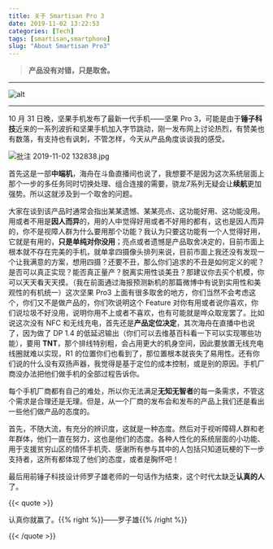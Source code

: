 ```yaml
---
title: 关于 Smartisan Pro 3
date: 2019-11-02 13:22:53
categories: [Tech]
tags: [smartisan,smartphone]
slug: "About Smartisan Pro3"
---
```


> **产品没有对错，只是取舍。**

---

![alt](https://i.loli.net/2019/11/04/yGpnEX2ikPDoeWl.jpg "来自Unsplash-Andrew Guan")

---

10 月 31 日晚，坚果手机发布了最新一代手机——坚果 Pro 3，可能是由于**锤子科技**近来的一系列波折和坚果手机加入字节跳动，刚一发布网上讨论热烈，有赞美也有数落，有支持也有讽刺，不管怎样，今天从产品角度谈谈我的感受。

![批注 2019-11-02 132838.jpg](https://i.loli.net/2019/11/02/JFzXW7yR4asSAEj.jpg)

首先这是一部**中端机**，海舟在斗鱼直播间也说了，我想要不是因为这次系统层面上那个一步的多任务同时切换处理、组合连接的需要，骁龙7系列无疑会让**续航**更加强势。所以这就涉及到一个取舍的问题。

大家在谈到该产品时通常会指出某某遗憾、某某亮点、这功能好用、这功能没用。用或者不用是**因人而异**的，用的人中觉得好用或者不好用的都有，这也是因人而异的，你不是视障人群为什么要用那个功能？我认为只要这功能有一个人觉得好用，它就是有用的，**只是单纯对你没用**；亮点或者遗憾是产品取舍决定的，目前市面上根本就不存在完美的手机，就单拿四摄像头排列来说，目前市面上我还没有发现一个让我满意的方案，想用四摄？还要不丑，那么你们追求的不丑是如何定义的呢？是否可以真正实现？能否真正量产？脱离实用性谈美丑？那建议你去买个机模，你可以天天看天天摸。（我在前面通过海报预测新机的那篇微博中有说到实用性和美观性的有机统一）这次坚果 Pro3 上面有很多取舍的地方，你们当然不会考虑这个，你们又不是做产品的，你们吹说明这个 Feature 对你有用或者说你喜欢，你们说垃圾不好没用，说明你用不上或者不喜欢，也有可能就是哗众取宠罢了。比如说这次没有 NFC 和无线充电，首先还是**产品定位决定**，其次海舟在直播中也说了，因为做了 DP 1.4 的低延迟输出（你们可以去维基百科看一下可以实现哪些功能），要用 **TNT**，那个排线特别粗，会占用更大的机身空间，因此要放置无线充电线圈就难以实现，R1 的位置你们也看到了，那位置根本就丧失了易用性。还有你们说的什么没有双扬声器，我觉得是基于定位的成本控制，或是别的原因。手机厂商没办法把他们做手机的全部过程告诉你。

每个手机厂商都有自己的难处，所以你无法满足**无知无智者**的每一条需求，不管这个需求是合理还是无理。但是，从一个厂商的发布会和发布的产品上我们还是看出一些他们做产品的态度的。

首先，不随大流，有充分的辨识度，这就是一种态度。然后对于视听障碍人群和老年群体，他们一直在努力，这也是他们的态度。各种人性化的系统层面的小功能、用于支援贫穷山区的情怀手机壳、感谢所有参与其中的人包括只知道玩梗的下一步支持者，这所有都体现了他们的态度，或者是胸怀吧！

最后用前锤子科技设计师罗子雄老师的一句话作为结束，这个时代太缺乏**认真的人**了。

{{< quote >}} 

认真你就赢了。{{% right %}}——罗子雄{{% /right %}} 

{{< /quote >}}